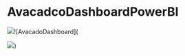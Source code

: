 # AvacadcoDashboardPowerBI 

![](AvacadcoDashboardPowerBI/AvacadoDashboard.png)![AvacadoDashboard](

![](https://user-images.githubusercontent.com/37064305/201776215-7dd0e6fe-68e7-4edb-8e88-e14eceeefb4b.png))
